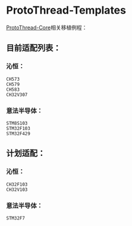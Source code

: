 # ProtoThread-Templates

[ProtoThread-Core](https://github.com/mx1117/ProtoThread-Core)相关移植例程：

## 目前适配列表：
### 沁恒：
    CH573
    CH579
    CH583
    CH32V307
### 意法半导体：
    STM8S103
    STM32F103
    STM32F429
   
## 计划适配：
### 沁恒：
    CH32F103
    CH32V103
### 意法半导体：
    STM32F7



